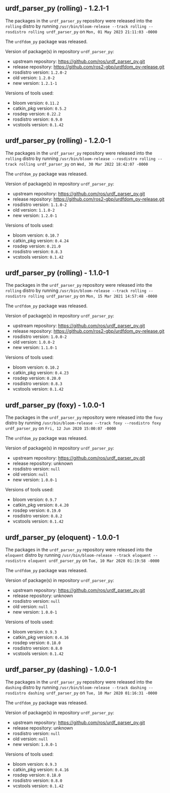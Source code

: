 ## urdf_parser_py (rolling) - 1.2.1-1

The packages in the `urdf_parser_py` repository were released into the `rolling` distro by running `/usr/bin/bloom-release --track rolling --rosdistro rolling urdf_parser_py` on `Mon, 01 May 2023 21:11:03 -0000`

The `urdfdom_py` package was released.

Version of package(s) in repository `urdf_parser_py`:

- upstream repository: https://github.com/ros/urdf_parser_py.git
- release repository: https://github.com/ros2-gbp/urdfdom_py-release.git
- rosdistro version: `1.2.0-2`
- old version: `1.2.0-2`
- new version: `1.2.1-1`

Versions of tools used:

- bloom version: `0.11.2`
- catkin_pkg version: `0.5.2`
- rosdep version: `0.22.2`
- rosdistro version: `0.9.0`
- vcstools version: `0.1.42`


## urdf_parser_py (rolling) - 1.2.0-1

The packages in the `urdf_parser_py` repository were released into the `rolling` distro by running `/usr/bin/bloom-release --rosdistro rolling --track rolling urdf_parser_py` on `Wed, 30 Mar 2022 18:42:07 -0000`

The `urdfdom_py` package was released.

Version of package(s) in repository `urdf_parser_py`:

- upstream repository: https://github.com/ros/urdf_parser_py.git
- release repository: https://github.com/ros2-gbp/urdfdom_py-release.git
- rosdistro version: `1.1.0-2`
- old version: `1.1.0-2`
- new version: `1.2.0-1`

Versions of tools used:

- bloom version: `0.10.7`
- catkin_pkg version: `0.4.24`
- rosdep version: `0.21.0`
- rosdistro version: `0.8.3`
- vcstools version: `0.1.42`


## urdf_parser_py (rolling) - 1.1.0-1

The packages in the `urdf_parser_py` repository were released into the `rolling` distro by running `/usr/bin/bloom-release --track rolling --rosdistro rolling urdf_parser_py` on `Mon, 15 Mar 2021 14:57:48 -0000`

The `urdfdom_py` package was released.

Version of package(s) in repository `urdf_parser_py`:

- upstream repository: https://github.com/ros/urdf_parser_py.git
- release repository: https://github.com/ros2-gbp/urdfdom_py-release.git
- rosdistro version: `1.0.0-2`
- old version: `1.0.0-2`
- new version: `1.1.0-1`

Versions of tools used:

- bloom version: `0.10.2`
- catkin_pkg version: `0.4.23`
- rosdep version: `0.20.0`
- rosdistro version: `0.8.3`
- vcstools version: `0.1.42`


## urdf_parser_py (foxy) - 1.0.0-1

The packages in the `urdf_parser_py` repository were released into the `foxy` distro by running `/usr/bin/bloom-release --track foxy --rosdistro foxy urdf_parser_py` on `Fri, 12 Jun 2020 15:00:07 -0000`

The `urdfdom_py` package was released.

Version of package(s) in repository `urdf_parser_py`:

- upstream repository: https://github.com/ros/urdf_parser_py.git
- release repository: unknown
- rosdistro version: `null`
- old version: `null`
- new version: `1.0.0-1`

Versions of tools used:

- bloom version: `0.9.7`
- catkin_pkg version: `0.4.20`
- rosdep version: `0.19.0`
- rosdistro version: `0.8.2`
- vcstools version: `0.1.42`


## urdf_parser_py (eloquent) - 1.0.0-1

The packages in the `urdf_parser_py` repository were released into the `eloquent` distro by running `/usr/bin/bloom-release --track eloquent --rosdistro eloquent urdf_parser_py` on `Tue, 10 Mar 2020 01:19:58 -0000`

The `urdfdom_py` package was released.

Version of package(s) in repository `urdf_parser_py`:

- upstream repository: https://github.com/ros/urdf_parser_py.git
- release repository: unknown
- rosdistro version: `null`
- old version: `null`
- new version: `1.0.0-1`

Versions of tools used:

- bloom version: `0.9.3`
- catkin_pkg version: `0.4.16`
- rosdep version: `0.18.0`
- rosdistro version: `0.8.0`
- vcstools version: `0.1.42`


## urdf_parser_py (dashing) - 1.0.0-1

The packages in the `urdf_parser_py` repository were released into the `dashing` distro by running `/usr/bin/bloom-release --track dashing --rosdistro dashing urdf_parser_py` on `Tue, 10 Mar 2020 01:16:31 -0000`

The `urdfdom_py` package was released.

Version of package(s) in repository `urdf_parser_py`:

- upstream repository: https://github.com/ros/urdf_parser_py.git
- release repository: unknown
- rosdistro version: `null`
- old version: `null`
- new version: `1.0.0-1`

Versions of tools used:

- bloom version: `0.9.3`
- catkin_pkg version: `0.4.16`
- rosdep version: `0.18.0`
- rosdistro version: `0.8.0`
- vcstools version: `0.1.42`


